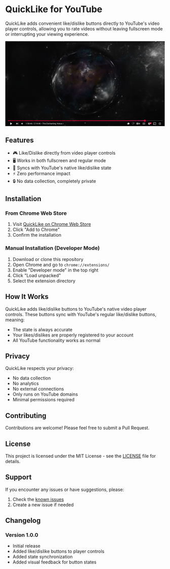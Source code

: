 # QuickLike for YouTube

QuickLike adds convenient like/dislike buttons directly to YouTube's video player controls, allowing you to rate videos without leaving fullscreen mode or interrupting your viewing experience.

![QuickLike Demo](https://github.com/sarthakkhandelwal7/QuickLike-for-YouTube/blob/main/screenshots/demo3.png)

## Features

- 🎮 Like/Dislike directly from video player controls
- 🖥️ Works in both fullscreen and regular mode
- 🔄 Syncs with YouTube's native like/dislike state
- ⚡ Zero performance impact
- 🔒 No data collection, completely private

## Installation

### From Chrome Web Store
1. Visit [QuickLike on Chrome Web Store](store-link-here)
2. Click "Add to Chrome"
3. Confirm the installation

### Manual Installation (Developer Mode)
1. Download or clone this repository
2. Open Chrome and go to `chrome://extensions/`
3. Enable "Developer mode" in the top right
4. Click "Load unpacked"
5. Select the extension directory

## How It Works

QuickLike adds like/dislike buttons to YouTube's native video player controls. These buttons sync with YouTube's regular like/dislike buttons, meaning:
- The state is always accurate
- Your likes/dislikes are properly registered to your account
- All YouTube functionality works as normal

## Privacy

QuickLike respects your privacy:
- No data collection
- No analytics
- No external connections
- Only runs on YouTube domains
- Minimal permissions required

## Contributing

Contributions are welcome! Please feel free to submit a Pull Request.

## License

This project is licensed under the MIT License - see the [LICENSE](LICENSE) file for details.

## Support

If you encounter any issues or have suggestions, please:
1. Check the [known issues](https://github.com/username/quicklike/issues)
2. Create a new issue if needed

## Changelog

### Version 1.0.0
- Initial release
- Added like/dislike buttons to player controls
- Added state synchronization
- Added visual feedback for button states
